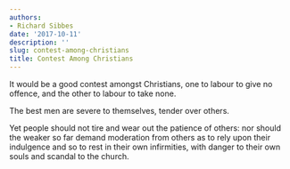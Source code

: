 ```yaml
---
authors:
- Richard Sibbes
date: '2017-10-11'
description: ''
slug: contest-among-christians
title: Contest Among Christians
---
```

It would be a good contest amongst Christians, one to labour to give no offence, and the other to labour to take none.

The best men are severe to themselves, tender over others.

Yet people should not tire and wear out the patience of others: nor should the weaker so far demand moderation from others as to rely upon their indulgence and so to rest in their own infirmities, with danger to their own souls and scandal to the church.




